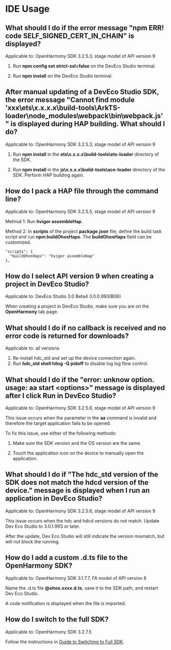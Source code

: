 # IDE Usage

## What should I do if the error message "npm ERR! code SELF_SIGNED_CERT_IN_CHAIN" is displayed?

Applicable to: OpenHarmony SDK 3.2.5.3, stage model of API version 9

1. Run **npm config set strict-ssl=false** on the DevEco Studio terminal.

2. Run **npm install** on the DevEco Studio terminal.

## After manual updating of a DevEco Studio SDK, the error message "Cannot find module 'xxx\ets\x.x.x.x\build-tools\ArkTS-loader\node_modules\webpack\bin\webpack.js'" is displayed during HAP building. What should I do?

Applicable to: OpenHarmony SDK 3.2.5.3, stage model of API version 9

1. Run **npm install** in the **ets\x.x.x.x\build-tools\ets-loader** directory of the SDK.

2. Run **npm install** in the **js\x.x.x.x\build-tools\ace-loader** directory of the SDK. Perform HAP building again.

## How do I pack a HAP file through the command line?

Applicable to: OpenHarmony SDK 3.2.5.5, stage model of API version 9

Method 1: Run **hvigor assembleHap**.

Method 2: In **scripts** of the project **package.json** file, define the build task script and run **npm buildOhosHaps**. The **buildOhosHaps** field can be customized.


```
"scripts": {
  "buildOhosHaps": "hvigor assembleHap"
},
```

## How do I select API version 9 when creating a project in DevEco Studio?

Applicable to: DevEco Studio 3.0 Beta4 3.0.0.993(B06)

When creating a project in DevEco Studio, make sure you are on the **OpenHarmony** tab page.

## What should I do if no callback is received and no error code is returned for downloads?

Applicable to: all versions

1. Re-install hdc_std and set up the device connection again.
2. Run **hdc_std shell hilog -Q pidoff** to disable log log flow control.

## What should I do if the "error: unknow option. usage: aa start \<options>" message is displayed after I click Run in DevEco Studio?

Applicable to: OpenHarmony SDK 3.2.5.6, stage model of API version 9

This issue occurs when the parameter in the **aa** command is invalid and therefore the target application fails to be opened.

To fix this issue, use either of the following methods:

1. Make sure the SDK version and the OS version are the same.

2. Touch the application icon on the device to manually open the application.

## What should I do if "The hdc_std version of the SDK does not match the hdcd version of the device." message is displayed when I run an application in DevEco Studio?

Applicable to: OpenHarmony SDK 3.2.5.6, stage model of API version 9

This issue occurs when the hdc and hdcd versions do not match. Update Dev Eco Studio to 3.0.1.993 or later.

After the update, Dev Eco Studio will still indicate the version mismatch, but will not block the running.

## How do I add a custom .d.ts file to the OpenHarmony SDK?

Applicable to: OpenHarmony SDK 3.1.7.7, FA model of API version 8

Name the .d.ts file **@ohos.xxxx.d.ts**, save it to the SDK path, and restart Dev Eco Studio.

A code notification is displayed when the file is imported.

## How do I switch to the full SDK?

Applicable to: OpenHarmony SDK 3.2.7.5

Follow the instructions in [Guide to Switching to Full SDK](../quick-start/full-sdk-switch-guide.md).
